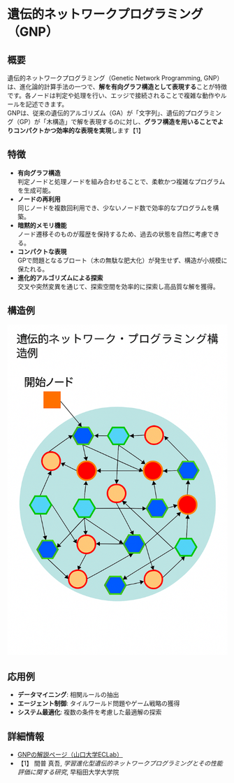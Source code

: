 # 遺伝的ネットワークプログラミング（GNP）

## 概要
遺伝的ネットワークプログラミング（Genetic Network Programming, GNP）は、進化論的計算手法の一つで、**解を有向グラフ構造として表現する**ことが特徴です。各ノードは判定や処理を行い、エッジで接続されることで複雑な動作やルールを記述できます。  
GNPは、従来の遺伝的アルゴリズム（GA）が「文字列」、遺伝的プログラミング（GP）が「木構造」で解を表現するのに対し、**グラフ構造を用いることでよりコンパクトかつ効率的な表現を実現**します【1】

## 特徴
- **有向グラフ構造**  
  判定ノードと処理ノードを組み合わせることで、柔軟かつ複雑なプログラムを生成可能。
- **ノードの再利用**  
  同じノードを複数回利用でき、少ないノード数で効率的なプログラムを構築。
- **暗黙的メモリ機能**  
  ノード遷移そのものが履歴を保持するため、過去の状態を自然に考慮できる。
- **コンパクトな表現**  
  GPで問題となるブロート（木の無駄な肥大化）が発生せず、構造が小規模に保たれる。
- **進化的アルゴリズムによる探索**  
  交叉や突然変異を通じて、探索空間を効率的に探索し高品質な解を獲得。

## 構造例
![GNP構造図](GNP.png)

## 応用例
- **データマイニング**: 相関ルールの抽出  
- **エージェント制御**: タイルワールド問題やゲーム戦略の獲得  
- **システム最適化**: 複数の条件を考慮した最適解の探索  

## 詳細情報
- [GNPの解説ページ（山口大学ECLab）](http://eclab.nn.csse.yamaguchi-u.ac.jp/gnp/index.html)  
- 【1】 間普 真吾, *学習進化型遺伝的ネットワークプログラミングとその性能評価に関する研究*, 早稲田大学大学院
